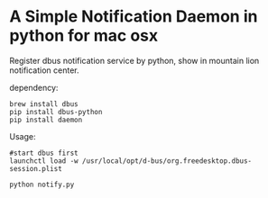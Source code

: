 A Simple Notification Daemon in python for mac osx
===

Register dbus notification service by python, show in mountain lion notification center.

dependency:

    brew install dbus
    pip install dbus-python
    pip install daemon

Usage:

    #start dbus first
    launchctl load -w /usr/local/opt/d-bus/org.freedesktop.dbus-session.plist

    python notify.py
